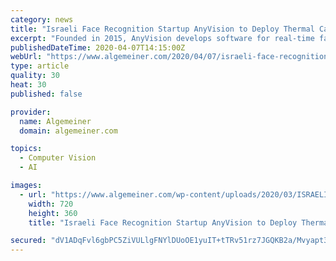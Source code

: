 ```yaml
---
category: news
title: "Israeli Face Recognition Startup AnyVision to Deploy Thermal Cameras at Tel Aviv Hospital"
excerpt: "Founded in 2015, AnyVision develops software for real-time face and object recognition in large crowds using AI and machine-learning algorithms. The company’s technology can interface with security cameras for security at airports and stadiums, also offering service to the private sector, including retailers. AnyVision has been going through ..."
publishedDateTime: 2020-04-07T14:15:00Z
webUrl: "https://www.algemeiner.com/2020/04/07/israeli-face-recognition-startup-anyvision-to-deploy-thermal-cameras-at-tel-aviv-hospital/"
type: article
quality: 30
heat: 30
published: false

provider:
  name: Algemeiner
  domain: algemeiner.com

topics:
  - Computer Vision
  - AI

images:
  - url: "https://www.algemeiner.com/wp-content/uploads/2020/03/ISRAELI-FIREFIGHTERS.jpg"
    width: 720
    height: 360
    title: "Israeli Face Recognition Startup AnyVision to Deploy Thermal Cameras at Tel Aviv Hospital"

secured: "dV1ADqFvl6gbPC5ZiVULlgFNYlDUoOE1yuIT+tTRv51rz7JGQKB2a/Mvyapt3Q+dJPPfpa6Mv6UyrKvOeeNOTymavjezdrjf17dtIARGPT4wfDBDqUzpOU2vU5wxNGDIWSPLjgaWcyYe7endS0Ed6+8Y5NJi0EhyQK0bf9wLyyZYsaL9gN5GxCzpwbin7rVABl/Qw1GnAz6djGgsJfBhhMwh1dnWIerodaThZQOaj+jsMwBGsR4B8A7Xh7NbX8q5Az+QR5y8RZnmpJAJ44yWtSX8WOpy3SlPvd+umW16ftpht3IrIfwMy807D3sQlNnp;PJJ47EBBG3tTeFrU2H5n8A=="
---
```


